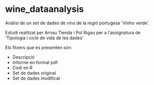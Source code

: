 # wine_dataanalysis
Anàlisi de un set de dades de vins de la regió portugesa 'Vinho verde'.

Estudi realitzat per Arnau Tienda i Pol Rigau per a l'assignatura de 'Tipologia i cicle de vida de les dades'

Els fitxers que es presenten són: 

- Descripció
- Informe en format pdf. 
- Codi en R
- Set de dades original
- Set de dades modificat
